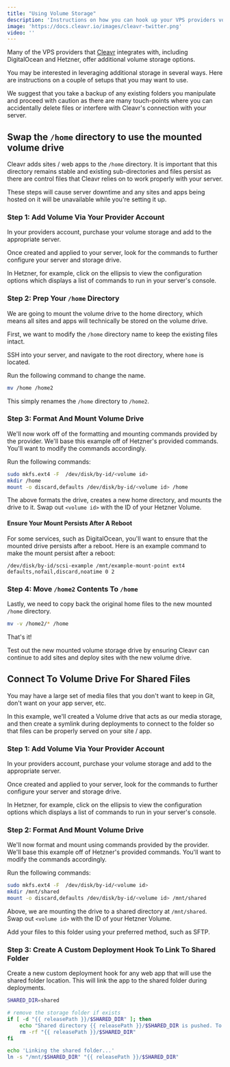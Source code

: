 ```yaml
---
title: "Using Volume Storage"
description: 'Instructions on how you can hook up your VPS providers volume storage to your Cleavr provisioned server.'
image: 'https://docs.cleavr.io/images/cleavr-twitter.png'
video: ''
---
```


Many of the VPS providers that [Cleavr](https://cleavr.io) integrates with, including DigitalOcean and Hetzner, offer additional
volume storage options. 

You may be interested in leveraging additional storage in several ways. Here are instructions on a couple of setups that you may want to use. 

<base-alert>We suggest that you take a backup of any existing folders you manipulate and proceed with caution as there
are many touch-points where you can accidentally delete files or interfere with Cleavr's connection with your server.</base-alert>

## Swap the `/home` directory to use the mounted volume drive

Cleavr adds sites / web apps to the `/home` directory. It is important that this directory remains stable and existing sub-directories and files
persist as there are control files that Cleavr relies on to work properly with your server. 

<base-alert>
These steps will cause server downtime and any sites and apps being hosted on it will be unavailable while you're setting it up. 
</base-alert>

### Step 1: Add Volume Via Your Provider Account

In your providers account, purchase your volume storage and add to the appropriate server. 

Once created and applied to your server, look for the commands to further configure your server and storage drive. 

In Hetzner, for example, click on the ellipsis to view the configuration options which displays a list of commands to run in your
server's console. 

### Step 2: Prep Your `/home` Directory

We are going to mount the volume drive to the home directory, which means all sites and apps will technically be stored on the 
volume drive. 

First, we want to modify the `/home` directory name to keep the existing files intact. 

SSH into your server, and navigate to the root directory, where `home` is located. 

Run the following command to change the name. 

```bash
mv /home /home2
```

This simply renames the `/home` directory to `/home2`.

### Step 3: Format And Mount Volume Drive

We'll now work off of the formatting and mounting commands provided by the provider. We'll base this example off of
Hetzner's provided commands. You'll want to modify the commands accordingly. 

Run the following commands: 

```bash
sudo mkfs.ext4 -F  /dev/disk/by-id/<volume id>
mkdir /home
mount -o discard,defaults /dev/disk/by-id/<volume id> /home
```
The above formats the drive, creates a new home directory, and mounts the drive to it. Swap out `<volume id>` with the
ID of your Hetzner Volume. 

#### Ensure Your Mount Persists After A Reboot

For some services, such as DigitalOcean, you'll want to ensure that the mounted drive persists after a reboot. Here is an example command to make the mount persist after a reboot: 
```
/dev/disk/by-id/scsi-example /mnt/example-mount-point ext4 defaults,nofail,discard,noatime 0 2
```

### Step 4: Move `/home2` Contents To `/home`

Lastly, we need to copy back the original home files to the new mounted `/home` directory. 

```bash
mv -v /home2/* /home
```

That's it!

Test out the new mounted volume storage drive by ensuring Cleavr can continue to add sites and deploy sites with the new
volume drive. 


## Connect To Volume Drive For Shared Files

You may have a large set of media files that you don't want to keep in Git, don't want on your app server, etc. 

In this example, we'll created a Volume drive that acts as our media storage, and then create a symlink during deployments to 
connect to the folder so that files can be properly served on your site / app. 

### Step 1: Add Volume Via Your Provider Account

In your providers account, purchase your volume storage and add to the appropriate server. 

Once created and applied to your server, look for the commands to further configure your server and storage drive. 

In Hetzner, for example, click on the ellipsis to view the configuration options which displays a list of commands to run in your
server's console. 

### Step 2: Format And Mount Volume Drive

We'll now format and mount using commands provided by the provider. We'll base this example off of
Hetzner's provided commands. You'll want to modify the commands accordingly. 

Run the following commands: 

```bash
sudo mkfs.ext4 -F  /dev/disk/by-id/<volume id>
mkdir /mnt/shared
mount -o discard,defaults /dev/disk/by-id/<volume id> /mnt/shared
```
Above, we are mounting the drive to a shared directory at `/mnt/shared`. Swap out `<volume id>` with the
                                                                         ID of your Hetzner Volume. 

Add your files to this folder using your preferred method, such as SFTP. 

### Step 3: Create A Custom Deployment Hook To Link To Shared Folder

Create a new custom deployment hook for any web app that will use the shared folder location. This will link the app
to the shared folder during deployments. 

```bash
SHARED_DIR=shared

# remove the storage folder if exists
if [ -d "{{ releasePath }}/$SHARED_DIR" ]; then
    echo "Shared directory {{ releasePath }}/$SHARED_DIR is pushed. To make data persists across deployments, removing this directory and linking it to /mnt/$SHARED_DIR instead."
    rm -rf "{{ releasePath }}/$SHARED_DIR"
fi

echo 'Linking the shared folder...'
ln -s "/mnt/$SHARED_DIR" "{{ releasePath }}/$SHARED_DIR"
```
